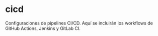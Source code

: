 # cicd
Configuraciones de pipelines CI/CD.
Aquí se incluirán los workflows de GitHub Actions, Jenkins y GitLab CI.

